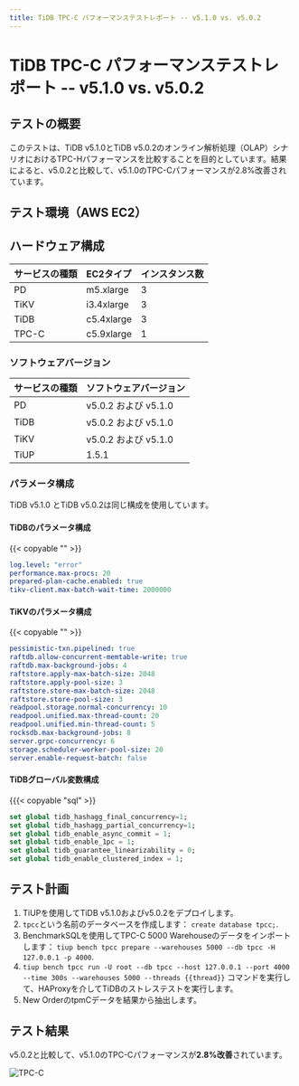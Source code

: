 ```yaml
---
title: TiDB TPC-C パフォーマンステストレポート -- v5.1.0 vs. v5.0.2
---
```


# TiDB TPC-C パフォーマンステストレポート -- v5.1.0 vs. v5.0.2

## テストの概要

このテストは、TiDB v5.1.0とTiDB v5.0.2のオンライン解析処理（OLAP）シナリオにおけるTPC-Hパフォーマンスを比較することを目的としています。結果によると、v5.0.2と比較して、v5.1.0のTPC-Cパフォーマンスが2.8%改善されています。

## テスト環境（AWS EC2）

## ハードウェア構成

| サービスの種類         | EC2タイプ     | インスタンス数 |
|:----------|:----------|:----------|
| PD        | m5.xlarge |     3     |
| TiKV      | i3.4xlarge|     3     |
| TiDB      | c5.4xlarge|     3     |
| TPC-C  | c5.9xlarge|     1     |

### ソフトウェアバージョン

| サービスの種類   | ソフトウェアバージョン    |
|:----------|:-----------|
| PD        | v5.0.2 および v5.1.0   |
| TiDB      | v5.0.2 および v5.1.0   |
| TiKV      | v5.0.2 および v5.1.0   |
| TiUP  | 1.5.1     |

### パラメータ構成

TiDB v5.1.0 とTiDB v5.0.2は同じ構成を使用しています。

#### TiDBのパラメータ構成

{{< copyable "" >}}

```yaml
log.level: "error"
performance.max-procs: 20
prepared-plan-cache.enabled: true
tikv-client.max-batch-wait-time: 2000000
```

#### TiKVのパラメータ構成

{{< copyable "" >}}

```yaml
pessimistic-txn.pipelined: true
raftdb.allow-concurrent-memtable-write: true
raftdb.max-background-jobs: 4
raftstore.apply-max-batch-size: 2048
raftstore.apply-pool-size: 3
raftstore.store-max-batch-size: 2048
raftstore.store-pool-size: 3
readpool.storage.normal-concurrency: 10
readpool.unified.max-thread-count: 20
readpool.unified.min-thread-count: 5
rocksdb.max-background-jobs: 8
server.grpc-concurrency: 6
storage.scheduler-worker-pool-size: 20
server.enable-request-batch: false
```

#### TiDBグローバル変数構成

{{{< copyable "sql" >}}

```sql
set global tidb_hashagg_final_concurrency=1;
set global tidb_hashagg_partial_concurrency=1;
set global tidb_enable_async_commit = 1;
set global tidb_enable_1pc = 1;
set global tidb_guarantee_linearizability = 0;
set global tidb_enable_clustered_index = 1;
```

## テスト計画

1. TiUPを使用してTiDB v5.1.0およびv5.0.2をデプロイします。
2. `tpcc`という名前のデータベースを作成します： `create database tpcc;`.
3. BenchmarkSQLを使用してTPC-C 5000 Warehouseのデータをインポートします： `tiup bench tpcc prepare --warehouses 5000 --db tpcc -H 127.0.0.1 -p 4000`.
4. `tiup bench tpcc run -U root --db tpcc --host 127.0.0.1 --port 4000 --time 300s --warehouses 5000 --threads {{thread}}` コマンドを実行して、HAProxyを介してTiDBのストレステストを実行します。
5. New OrderのtpmCデータを結果から抽出します。

## テスト結果

v5.0.2と比較して、v5.1.0のTPC-Cパフォーマンスが**2.8%改善**されています。

![TPC-C](/media/tpcc_v510_vs_v502.png)